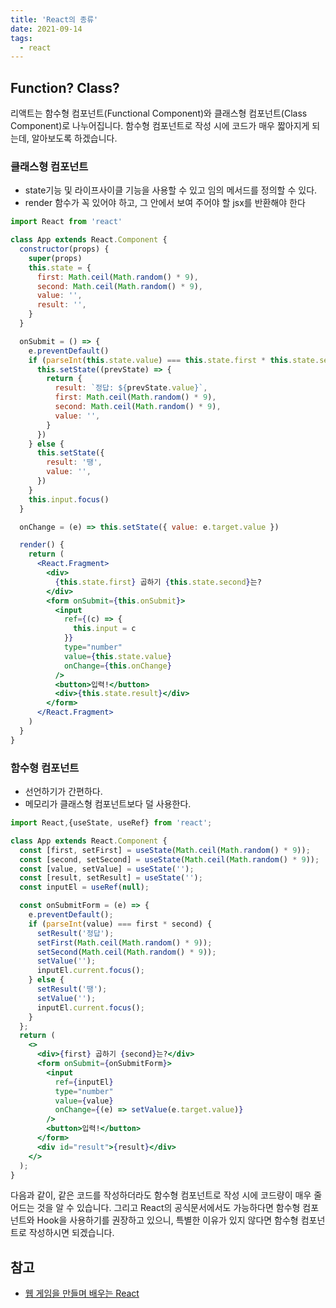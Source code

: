 ```yaml
---
title: 'React의 종류'
date: 2021-09-14
tags:
  - react
---
```


## Function? Class?

리액트는 함수형 컴포넌트(Functional Component)와 클래스형 컴포넌트(Class Component)로 나누어집니다. 함수형 컴포넌트로 작성 시에 코드가 매우 짧아지게 되는데, 알아보도록 하겠습니다.

### 클래스형 컴포넌트

- state기능 및 라이프사이클 기능을 사용할 수 있고 임의 메서드를 정의할 수 있다.
- render 함수가 꼭 있어야 하고, 그 안에서 보여 주어야 할 jsx를 반환해야 한다

```jsx
import React from 'react'

class App extends React.Component {
  constructor(props) {
    super(props)
    this.state = {
      first: Math.ceil(Math.random() * 9),
      second: Math.ceil(Math.random() * 9),
      value: '',
      result: '',
    }
  }

  onSubmit = () => {
    e.preventDefault()
    if (parseInt(this.state.value) === this.state.first * this.state.second) {
      this.setState((prevState) => {
        return {
          result: `정답: ${prevState.value}`,
          first: Math.ceil(Math.random() * 9),
          second: Math.ceil(Math.random() * 9),
          value: '',
        }
      })
    } else {
      this.setState({
        result: '땡',
        value: '',
      })
    }
    this.input.focus()
  }

  onChange = (e) => this.setState({ value: e.target.value })

  render() {
    return (
      <React.Fragment>
        <div>
          {this.state.first} 곱하기 {this.state.second}는?
        </div>
        <form onSubmit={this.onSubmit}>
          <input
            ref={(c) => {
              this.input = c
            }}
            type="number"
            value={this.state.value}
            onChange={this.onChange}
          />
          <button>입력!</button>
          <div>{this.state.result}</div>
        </form>
      </React.Fragment>
    )
  }
}
```

### 함수형 컴포넌트

- 선언하기가 간편하다.
- 메모리가 클래스형 컴포넌트보다 덜 사용한다.

```jsx
import React,{useState, useRef} from 'react';

class App extends React.Component {
  const [first, setFirst] = useState(Math.ceil(Math.random() * 9));
  const [second, setSecond] = useState(Math.ceil(Math.random() * 9));
  const [value, setValue] = useState('');
  const [result, setResult] = useState('');
  const inputEl = useRef(null);

  const onSubmitForm = (e) => {
    e.preventDefault();
    if (parseInt(value) === first * second) {
      setResult('정답');
      setFirst(Math.ceil(Math.random() * 9));
      setSecond(Math.ceil(Math.random() * 9));
      setValue('');
      inputEl.current.focus();
    } else {
      setResult('땡');
      setValue('');
      inputEl.current.focus();
    }
  };
  return (
    <>
      <div>{first} 곱하기 {second}는?</div>
      <form onSubmit={onSubmitForm}>
        <input
          ref={inputEl}
          type="number"
          value={value}
          onChange={(e) => setValue(e.target.value)}
        />
        <button>입력!</button>
      </form>
      <div id="result">{result}</div>
    </>
  );
}
```

다음과 같이, 같은 코드를 작성하더라도 함수형 컴포넌트로 작성 시에 코드량이 매우 줄어드는 것을 알 수 있습니다. 그리고 React의 공식문서에서도 가능하다면 함수형 컴포넌트와 Hook을 사용하기를 권장하고 있으니, 특별한 이유가 있지 않다면 함수형 컴포넌트로 작성하시면 되겠습니다.

## 참고

- [웹 게임을 만들며 배우는 React](https://www.inflearn.com/course/web-game-react)
